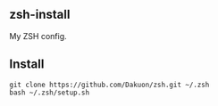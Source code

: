 ## zsh-install

My ZSH config.

## Install
```
git clone https://github.com/Dakuon/zsh.git ~/.zsh
bash ~/.zsh/setup.sh
```
